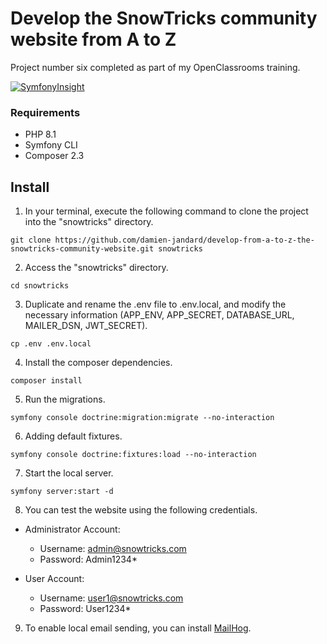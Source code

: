 # Develop the SnowTricks community website from A to Z

Project number six completed as part of my OpenClassrooms training.

[![SymfonyInsight](https://insight.symfony.com/projects/d75197a6-ec64-4e80-82bc-cab190e3f047/big.svg)](https://insight.symfony.com/projects/d75197a6-ec64-4e80-82bc-cab190e3f047)

### Requirements

 * PHP 8.1
 * Symfony CLI
 * Composer 2.3
 
## Install

1. In your terminal, execute the following command to clone the project into the "snowtricks" directory.
```shell
git clone https://github.com/damien-jandard/develop-from-a-to-z-the-snowtricks-community-website.git snowtricks
```

2. Access the "snowtricks" directory.
```shell
cd snowtricks
```

3. Duplicate and rename the .env file to .env.local, and modify the necessary information (APP_ENV, APP_SECRET, DATABASE_URL, MAILER_DSN, JWT_SECRET).
```shell
cp .env .env.local
```

4. Install the composer dependencies.
```shell
composer install
```

5. Run the migrations.
```shell
symfony console doctrine:migration:migrate --no-interaction
```

6. Adding default fixtures.
```shell
symfony console doctrine:fixtures:load --no-interaction
```

7. Start the local server.
```shell
symfony server:start -d
```

8. You can test the website using the following credentials.

- Administrator Account:
	- Username: admin@snowtricks.com
	- Password: Admin1234*

- User Account:
	- Username: user1@snowtricks.com
	- Password: User1234*

9. To enable local email sending, you can install [MailHog](https://github.com/mailhog/MailHog).
